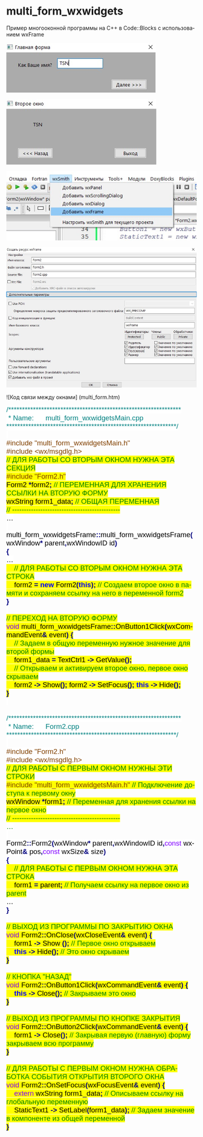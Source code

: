 # multi_form_wxwidgets
Пример многооконной программы на С++ в Code::Blocks с использованием wxFrame

![Screenshot](screenshot1.jpg)

![Screenshot](screenshot2.jpg)

![Screenshot](screenshot3.jpg)

![Screenshot](screenshot4.jpg)

![Код связи между окнами] (multi_form.htm)
<html>

<head>
<meta http-equiv=Content-Type content="text/html; charset=windows-1251">
<meta name=Generator content="Microsoft Word 12 (filtered)">
<style>
<!--
 /* Font Definitions */
 @font-face
	{font-family:"Cambria Math";
	panose-1:2 4 5 3 5 4 6 3 2 4;}
@font-face
	{font-family:Calibri;
	panose-1:2 15 5 2 2 2 4 3 2 4;}
@font-face
	{font-family:Tahoma;
	panose-1:2 11 6 4 3 5 4 4 2 4;}
 /* Style Definitions */
 p.MsoNormal, li.MsoNormal, div.MsoNormal
	{margin-top:30.0pt;
	margin-right:0cm;
	margin-bottom:20.0pt;
	margin-left:0cm;
	font-size:11.0pt;
	font-family:"Calibri","sans-serif";}
p.MsoDocumentMap, li.MsoDocumentMap, div.MsoDocumentMap
	{mso-style-link:"Схема документа Знак";
	margin:0cm;
	margin-bottom:.0001pt;
	font-size:8.0pt;
	font-family:"Tahoma","sans-serif";}
span.a
	{mso-style-name:"Схема документа Знак";
	mso-style-link:"Схема документа";
	font-family:"Tahoma","sans-serif";}
p.msopapdefault, li.msopapdefault, div.msopapdefault
	{mso-style-name:msopapdefault;
	margin-top:30.0pt;
	margin-right:0cm;
	margin-bottom:20.0pt;
	margin-left:0cm;
	font-size:12.0pt;
	font-family:"Times New Roman","serif";}
.MsoChpDefault
	{font-size:10.0pt;}
.MsoPapDefault
	{margin-top:30.0pt;
	margin-right:0cm;
	margin-bottom:20.0pt;
	margin-left:0cm;}
@page WordSection1
	{size:612.0pt 792.0pt;
	margin:2.0cm 42.5pt 2.0cm 3.0cm;}
div.WordSection1
	{page:WordSection1;}
-->
</style>

</head>

<body lang=RU>

<div class=WordSection1>

<p class=MsoNormal style='margin:0cm;margin-bottom:.0001pt;text-autospace:none'><span
lang=EN-US style='font-size:14.0pt;font-family:"Arial","sans-serif";color:teal;
background:white'>/***************************************************************</span></p>

<p class=MsoNormal style='margin:0cm;margin-bottom:.0001pt;text-autospace:none'><span
lang=EN-US style='font-size:14.0pt;font-family:"Arial","sans-serif";color:teal;
background:white'>&nbsp;* Name:&nbsp;&nbsp;&nbsp;&nbsp;&nbsp;
multi_form_wxwidgetsMain.cpp</span></p>

<p class=MsoNormal style='margin:0cm;margin-bottom:.0001pt;text-autospace:none'><span
lang=EN-US style='font-size:14.0pt;font-family:"Arial","sans-serif";color:teal;
background:white'>**************************************************************/</span></p>

<p class=MsoNormal style='margin:0cm;margin-bottom:.0001pt;text-autospace:none'><span
lang=EN-US style='font-size:14.0pt;font-family:"Arial","sans-serif";color:#804000;
background:white'>&nbsp;</span></p>

<p class=MsoNormal style='margin:0cm;margin-bottom:.0001pt;text-autospace:none'><span
lang=EN-US style='font-size:14.0pt;font-family:"Arial","sans-serif";color:#804000;
background:white'>#include &quot;multi_form_wxwidgetsMain.h&quot;</span></p>

<p class=MsoNormal style='margin:0cm;margin-bottom:.0001pt;text-autospace:none'><span
lang=EN-US style='font-size:14.0pt;font-family:"Arial","sans-serif";color:#804000;
background:white'>#include &lt;wx/msgdlg.h&gt;</span></p>

<p class=MsoNormal style='margin:0cm;margin-bottom:.0001pt;text-autospace:none'><span
style='font-size:14.0pt;font-family:"Arial","sans-serif";color:green;
background:yellow'>// ДЛЯ РАБОТЫ СО ВТОРЫМ ОКНОМ НУЖНА ЭТА СЕКЦИЯ</span></p>

<p class=MsoNormal style='margin:0cm;margin-bottom:.0001pt;text-autospace:none'><span
style='font-size:14.0pt;font-family:"Arial","sans-serif";color:#804000;
background:yellow'>#</span><span lang=EN-US style='font-size:14.0pt;font-family:
"Arial","sans-serif";color:#804000;background:yellow'>include</span><span
style='font-size:14.0pt;font-family:"Arial","sans-serif";color:#804000;
background:yellow'> &quot;</span><span lang=EN-US style='font-size:14.0pt;
font-family:"Arial","sans-serif";color:#804000;background:yellow'>Form</span><span
style='font-size:14.0pt;font-family:"Arial","sans-serif";color:#804000;
background:yellow'>2.</span><span lang=EN-US style='font-size:14.0pt;
font-family:"Arial","sans-serif";color:#804000;background:yellow'>h</span><span
style='font-size:14.0pt;font-family:"Arial","sans-serif";color:#804000;
background:yellow'>&quot;</span></p>

<p class=MsoNormal style='margin:0cm;margin-bottom:.0001pt;text-autospace:none'><span
style='font-size:14.0pt;font-family:"Arial","sans-serif";color:black;
background:yellow'>Form2 </span><b><span style='font-size:14.0pt;font-family:
"Arial","sans-serif";color:navy;background:yellow'>*</span></b><span
style='font-size:14.0pt;font-family:"Arial","sans-serif";color:black;
background:yellow'>form2</span><b><span style='font-size:14.0pt;font-family:
"Arial","sans-serif";color:navy;background:yellow'>;</span></b><span
style='font-size:14.0pt;font-family:"Arial","sans-serif";color:black;
background:yellow'> </span><span style='font-size:14.0pt;font-family:"Arial","sans-serif";
color:green;background:yellow'>// ПЕРЕМЕННАЯ ДЛЯ ХРАНЕНИЯ ССЫЛКИ НА ВТОРУЮ
ФОРМУ</span></p>

<p class=MsoNormal style='margin:0cm;margin-bottom:.0001pt;text-autospace:none'><span
lang=EN-US style='font-size:14.0pt;font-family:"Arial","sans-serif";color:black;
background:yellow'>wxString form1_data</span><b><span lang=EN-US
style='font-size:14.0pt;font-family:"Arial","sans-serif";color:navy;background:
yellow'>;</span></b><span lang=EN-US style='font-size:14.0pt;font-family:"Arial","sans-serif";
color:black;background:yellow'> </span><span lang=EN-US style='font-size:14.0pt;
font-family:"Arial","sans-serif";color:green;background:yellow'>// </span><span
style='font-size:14.0pt;font-family:"Arial","sans-serif";color:green;
background:yellow'>ОБЩАЯ</span><span style='font-size:14.0pt;font-family:"Arial","sans-serif";
color:green;background:yellow'> </span><span style='font-size:14.0pt;
font-family:"Arial","sans-serif";color:green;background:yellow'>ПЕРЕМЕННАЯ</span></p>

<p class=MsoNormal style='margin:0cm;margin-bottom:.0001pt;text-autospace:none'><span
lang=EN-US style='font-size:14.0pt;font-family:"Arial","sans-serif";color:green;
background:yellow'>// ----------------------------------------------</span></p>

<p class=MsoNormal style='margin:0cm;margin-bottom:.0001pt;text-autospace:none'><span
lang=EN-US style='font-size:14.0pt;font-family:"Arial","sans-serif";color:black;
background:white'>…</span></p>

<p class=MsoNormal style='margin:0cm;margin-bottom:.0001pt;text-autospace:none'><span
lang=EN-US style='font-size:14.0pt;font-family:"Arial","sans-serif";color:black;
background:white'>&nbsp;</span></p>

<p class=MsoNormal style='margin:0cm;margin-bottom:.0001pt;text-autospace:none'><span
lang=EN-US style='font-size:14.0pt;font-family:"Arial","sans-serif";color:black;
background:white'>multi_form_wxwidgetsFrame</span><b><span lang=EN-US
style='font-size:14.0pt;font-family:"Arial","sans-serif";color:navy;background:
white'>::</span></b><span lang=EN-US style='font-size:14.0pt;font-family:"Arial","sans-serif";
color:black;background:white'>multi_form_wxwidgetsFrame</span><b><span
lang=EN-US style='font-size:14.0pt;font-family:"Arial","sans-serif";color:navy;
background:white'>(</span></b><span lang=EN-US style='font-size:14.0pt;
font-family:"Arial","sans-serif";color:black;background:white'>wxWindow</span><b><span
lang=EN-US style='font-size:14.0pt;font-family:"Arial","sans-serif";color:navy;
background:white'>*</span></b><span lang=EN-US style='font-size:14.0pt;
font-family:"Arial","sans-serif";color:black;background:white'> parent</span><b><span
lang=EN-US style='font-size:14.0pt;font-family:"Arial","sans-serif";color:navy;
background:white'>,</span></b><span lang=EN-US style='font-size:14.0pt;
font-family:"Arial","sans-serif";color:black;background:white'>wxWindowID id</span><b><span
lang=EN-US style='font-size:14.0pt;font-family:"Arial","sans-serif";color:navy;
background:white'>)</span></b></p>

<p class=MsoNormal style='margin:0cm;margin-bottom:.0001pt;text-autospace:none'><b><span
style='font-size:14.0pt;font-family:"Arial","sans-serif";color:navy;background:
white'>{</span></b></p>

<p class=MsoNormal style='margin:0cm;margin-bottom:.0001pt;text-autospace:none'><span
style='font-size:14.0pt;font-family:"Arial","sans-serif";color:black;
background:white'>…</span></p>

<p class=MsoNormal style='margin:0cm;margin-bottom:.0001pt;text-autospace:none'><span
style='font-size:14.0pt;font-family:"Arial","sans-serif";color:black;
background:yellow'>&nbsp;&nbsp;&nbsp; </span><span style='font-size:14.0pt;
font-family:"Arial","sans-serif";color:green;background:yellow'>// ДЛЯ РАБОТЫ
СО ВТОРЫМ ОКНОМ НУЖНА ЭТА СТРОКА</span></p>

<p class=MsoNormal style='margin:0cm;margin-bottom:.0001pt;text-autospace:none'><span
style='font-size:14.0pt;font-family:"Arial","sans-serif";color:black;
background:yellow'>&nbsp;&nbsp;&nbsp; form2 </span><b><span style='font-size:
14.0pt;font-family:"Arial","sans-serif";color:navy;background:yellow'>=</span></b><span
style='font-size:14.0pt;font-family:"Arial","sans-serif";color:black;
background:yellow'> </span><b><span style='font-size:14.0pt;font-family:"Arial","sans-serif";
color:blue;background:yellow'>new</span></b><span style='font-size:14.0pt;
font-family:"Arial","sans-serif";color:black;background:yellow'> Form2</span><b><span
style='font-size:14.0pt;font-family:"Arial","sans-serif";color:navy;background:
yellow'>(</span></b><b><span style='font-size:14.0pt;font-family:"Arial","sans-serif";
color:blue;background:yellow'>this</span></b><b><span style='font-size:14.0pt;
font-family:"Arial","sans-serif";color:navy;background:yellow'>);</span></b><span
style='font-size:14.0pt;font-family:"Arial","sans-serif";color:black;
background:yellow'> </span><span style='font-size:14.0pt;font-family:"Arial","sans-serif";
color:green;background:yellow'>// Создаем второе окно в памяти и сохраняем
ссылку на него в переменной form2</span></p>

<p class=MsoNormal style='margin:0cm;margin-bottom:.0001pt;text-autospace:none'><b><span
lang=EN-US style='font-size:14.0pt;font-family:"Arial","sans-serif";color:navy;
background:white'>}</span></b></p>

<p class=MsoNormal style='margin:0cm;margin-bottom:.0001pt;text-autospace:none'><span
lang=EN-US style='font-size:14.0pt;font-family:"Arial","sans-serif";color:black;
background:white'>&nbsp;</span></p>

<p class=MsoNormal style='margin:0cm;margin-bottom:.0001pt;text-autospace:none'><span
lang=EN-US style='font-size:14.0pt;font-family:"Arial","sans-serif";color:green;
background:yellow'>// </span><span style='font-size:14.0pt;font-family:"Arial","sans-serif";
color:green;background:yellow'>ПЕРЕХОД</span><span style='font-size:14.0pt;
font-family:"Arial","sans-serif";color:green;background:yellow'> </span><span
style='font-size:14.0pt;font-family:"Arial","sans-serif";color:green;
background:yellow'>НА</span><span style='font-size:14.0pt;font-family:"Arial","sans-serif";
color:green;background:yellow'> </span><span style='font-size:14.0pt;
font-family:"Arial","sans-serif";color:green;background:yellow'>ВТОРУЮ</span><span
style='font-size:14.0pt;font-family:"Arial","sans-serif";color:green;
background:yellow'> </span><span style='font-size:14.0pt;font-family:"Arial","sans-serif";
color:green;background:yellow'>ФОРМУ</span></p>

<p class=MsoNormal style='margin:0cm;margin-bottom:.0001pt;text-autospace:none'><span
lang=EN-US style='font-size:14.0pt;font-family:"Arial","sans-serif";color:#8000FF;
background:yellow'>void</span><span lang=EN-US style='font-size:14.0pt;
font-family:"Arial","sans-serif";color:black;background:yellow'> multi_form_wxwidgetsFrame</span><b><span
lang=EN-US style='font-size:14.0pt;font-family:"Arial","sans-serif";color:navy;
background:yellow'>::</span></b><span lang=EN-US style='font-size:14.0pt;
font-family:"Arial","sans-serif";color:black;background:yellow'>OnButton1Click</span><b><span
lang=EN-US style='font-size:14.0pt;font-family:"Arial","sans-serif";color:navy;
background:yellow'>(</span></b><span lang=EN-US style='font-size:14.0pt;
font-family:"Arial","sans-serif";color:black;background:yellow'>wxCommandEvent</span><b><span
lang=EN-US style='font-size:14.0pt;font-family:"Arial","sans-serif";color:navy;
background:yellow'>&amp;</span></b><span lang=EN-US style='font-size:14.0pt;
font-family:"Arial","sans-serif";color:black;background:yellow'> event</span><b><span
lang=EN-US style='font-size:14.0pt;font-family:"Arial","sans-serif";color:navy;
background:yellow'>)</span></b><span lang=EN-US style='font-size:14.0pt;
font-family:"Arial","sans-serif";color:black;background:yellow'> </span><b><span
lang=EN-US style='font-size:14.0pt;font-family:"Arial","sans-serif";color:navy;
background:yellow'>{</span></b></p>

<p class=MsoNormal style='margin:0cm;margin-bottom:.0001pt;text-autospace:none'><span
lang=EN-US style='font-size:14.0pt;font-family:"Arial","sans-serif";color:black;
background:yellow'>&nbsp;&nbsp;&nbsp; </span><span style='font-size:14.0pt;
font-family:"Arial","sans-serif";color:green;background:yellow'>// Задаем в
общую переменную нужное значение для второй формы</span></p>

<p class=MsoNormal style='margin:0cm;margin-bottom:.0001pt;text-autospace:none'><span
style='font-size:14.0pt;font-family:"Arial","sans-serif";color:black;
background:yellow'>&nbsp;&nbsp;&nbsp; form1_data </span><b><span
style='font-size:14.0pt;font-family:"Arial","sans-serif";color:navy;background:
yellow'>=</span></b><span style='font-size:14.0pt;font-family:"Arial","sans-serif";
color:black;background:yellow'> TextCtrl1 </span><b><span style='font-size:
14.0pt;font-family:"Arial","sans-serif";color:navy;background:yellow'>-&gt;</span></b><span
style='font-size:14.0pt;font-family:"Arial","sans-serif";color:black;
background:yellow'> GetValue</span><b><span style='font-size:14.0pt;font-family:
"Arial","sans-serif";color:navy;background:yellow'>();</span></b></p>

<p class=MsoNormal style='margin:0cm;margin-bottom:.0001pt;text-autospace:none'><span
style='font-size:14.0pt;font-family:"Arial","sans-serif";color:black;
background:yellow'>&nbsp;&nbsp;&nbsp; </span><span style='font-size:14.0pt;
font-family:"Arial","sans-serif";color:green;background:yellow'>// Открываем и
активируем второе окно, первое окно скрываем</span></p>

<p class=MsoNormal style='margin:0cm;margin-bottom:.0001pt;text-autospace:none'><span
style='font-size:14.0pt;font-family:"Arial","sans-serif";color:black;
background:yellow'>&nbsp;&nbsp;&nbsp; </span><span lang=EN-US style='font-size:
14.0pt;font-family:"Arial","sans-serif";color:black;background:yellow'>form2 </span><b><span
lang=EN-US style='font-size:14.0pt;font-family:"Arial","sans-serif";color:navy;
background:yellow'>-&gt;</span></b><span lang=EN-US style='font-size:14.0pt;
font-family:"Arial","sans-serif";color:black;background:yellow'> Show</span><b><span
lang=EN-US style='font-size:14.0pt;font-family:"Arial","sans-serif";color:navy;
background:yellow'>();</span></b><span lang=EN-US style='font-size:14.0pt;
font-family:"Arial","sans-serif";color:black;background:yellow'> form2 </span><b><span
lang=EN-US style='font-size:14.0pt;font-family:"Arial","sans-serif";color:navy;
background:yellow'>-&gt;</span></b><span lang=EN-US style='font-size:14.0pt;
font-family:"Arial","sans-serif";color:black;background:yellow'> SetFocus</span><b><span
lang=EN-US style='font-size:14.0pt;font-family:"Arial","sans-serif";color:navy;
background:yellow'>();</span></b><span lang=EN-US style='font-size:14.0pt;
font-family:"Arial","sans-serif";color:black;background:yellow'> </span><b><span
lang=EN-US style='font-size:14.0pt;font-family:"Arial","sans-serif";color:blue;
background:yellow'>this</span></b><span lang=EN-US style='font-size:14.0pt;
font-family:"Arial","sans-serif";color:black;background:yellow'> </span><b><span
lang=EN-US style='font-size:14.0pt;font-family:"Arial","sans-serif";color:navy;
background:yellow'>-&gt;</span></b><span lang=EN-US style='font-size:14.0pt;
font-family:"Arial","sans-serif";color:black;background:yellow'> Hide</span><b><span
lang=EN-US style='font-size:14.0pt;font-family:"Arial","sans-serif";color:navy;
background:yellow'>();</span></b></p>

<p class=MsoNormal style='margin:0cm;margin-bottom:.0001pt;text-autospace:none'><b><span
lang=EN-US style='font-size:14.0pt;font-family:"Arial","sans-serif";color:navy;
background:yellow'>}</span></b></p>

<p class=MsoNormal style='margin:0cm;margin-bottom:.0001pt;text-autospace:none'><span
lang=EN-US style='font-size:14.0pt;font-family:"Arial","sans-serif";color:black;
background:white'>&nbsp;</span></p>

<p class=MsoNormal style='margin:0cm;margin-bottom:.0001pt;text-autospace:none'><span
lang=EN-US style='font-size:14.0pt;font-family:"Arial","sans-serif"'>&nbsp;</span></p>

<p class=MsoNormal style='margin:0cm;margin-bottom:.0001pt;text-autospace:none'><span
lang=EN-US style='font-size:14.0pt;font-family:"Arial","sans-serif";color:teal;
background:white'>/***************************************************************</span></p>

<p class=MsoNormal style='margin:0cm;margin-bottom:.0001pt;text-autospace:none'><span
lang=EN-US style='font-size:14.0pt;font-family:"Arial","sans-serif";color:teal;
background:white'>&nbsp;* Name:&nbsp;&nbsp;&nbsp;&nbsp;&nbsp; </span><span
lang=EN-US style='font-size:14.0pt;font-family:"Arial","sans-serif";color:teal'>Form2.cpp</span></p>

<p class=MsoNormal style='margin:0cm;margin-bottom:.0001pt;text-autospace:none'><span
lang=EN-US style='font-size:14.0pt;font-family:"Arial","sans-serif";color:teal;
background:white'>**************************************************************/</span></p>

<p class=MsoNormal style='margin:0cm;margin-bottom:.0001pt;text-autospace:none'><span
lang=EN-US style='font-size:14.0pt;font-family:"Arial","sans-serif";color:#804000;
background:white'>&nbsp;</span></p>

<p class=MsoNormal style='margin:0cm;margin-bottom:.0001pt;text-autospace:none'><span
lang=EN-US style='font-size:14.0pt;font-family:"Arial","sans-serif";color:#804000;
background:white'>#include &quot;Form2.h&quot;</span></p>

<p class=MsoNormal style='margin:0cm;margin-bottom:.0001pt;text-autospace:none'><span
style='font-size:14.0pt;font-family:"Arial","sans-serif";color:#804000;
background:white'>#</span><span lang=EN-US style='font-size:14.0pt;font-family:
"Arial","sans-serif";color:#804000;background:white'>include</span><span
style='font-size:14.0pt;font-family:"Arial","sans-serif";color:#804000;
background:white'> &lt;</span><span lang=EN-US style='font-size:14.0pt;
font-family:"Arial","sans-serif";color:#804000;background:white'>wx</span><span
style='font-size:14.0pt;font-family:"Arial","sans-serif";color:#804000;
background:white'>/</span><span lang=EN-US style='font-size:14.0pt;font-family:
"Arial","sans-serif";color:#804000;background:white'>msgdlg</span><span
style='font-size:14.0pt;font-family:"Arial","sans-serif";color:#804000;
background:white'>.</span><span lang=EN-US style='font-size:14.0pt;font-family:
"Arial","sans-serif";color:#804000;background:white'>h</span><span
style='font-size:14.0pt;font-family:"Arial","sans-serif";color:#804000;
background:white'>&gt;</span></p>

<p class=MsoNormal style='margin:0cm;margin-bottom:.0001pt;text-autospace:none'><span
style='font-size:14.0pt;font-family:"Arial","sans-serif";color:green;
background:yellow'>// ДЛЯ РАБОТЫ С ПЕРВЫМ ОКНОМ НУЖНЫ ЭТИ СТРОКИ</span></p>

<p class=MsoNormal style='margin:0cm;margin-bottom:.0001pt;text-autospace:none'><span
style='font-size:14.0pt;font-family:"Arial","sans-serif";color:#804000;
background:yellow'>#include &quot;multi_form_wxwidgetsMain.h&quot; </span><span
style='font-size:14.0pt;font-family:"Arial","sans-serif";color:green;
background:yellow'>// Подключение доступа к первому окну</span></p>

<p class=MsoNormal style='margin:0cm;margin-bottom:.0001pt;text-autospace:none'><span
style='font-size:14.0pt;font-family:"Arial","sans-serif";color:black;
background:yellow'>wxWindow </span><b><span style='font-size:14.0pt;font-family:
"Arial","sans-serif";color:navy;background:yellow'>*</span></b><span
style='font-size:14.0pt;font-family:"Arial","sans-serif";color:black;
background:yellow'>form1</span><b><span style='font-size:14.0pt;font-family:
"Arial","sans-serif";color:navy;background:yellow'>;</span></b><span
style='font-size:14.0pt;font-family:"Arial","sans-serif";color:black;
background:yellow'> </span><span style='font-size:14.0pt;font-family:"Arial","sans-serif";
color:green;background:yellow'>// Переменная для хранения ссылки на первое окно</span></p>

<p class=MsoNormal style='margin:0cm;margin-bottom:.0001pt;text-autospace:none'><span
lang=EN-US style='font-size:14.0pt;font-family:"Arial","sans-serif";color:green;
background:yellow'>// ----------------------------------------------</span></p>

<p class=MsoNormal style='margin:0cm;margin-bottom:.0001pt;text-autospace:none'><span
lang=EN-US style='font-size:14.0pt;font-family:"Arial","sans-serif";color:green;
background:white'>…</span></p>

<p class=MsoNormal style='margin:0cm;margin-bottom:.0001pt;text-autospace:none'><span
lang=EN-US style='font-size:14.0pt;font-family:"Arial","sans-serif";color:black;
background:white'>&nbsp;</span></p>

<p class=MsoNormal style='margin:0cm;margin-bottom:.0001pt;text-autospace:none'><span
lang=EN-US style='font-size:14.0pt;font-family:"Arial","sans-serif";color:black;
background:white'>Form2</span><b><span lang=EN-US style='font-size:14.0pt;
font-family:"Arial","sans-serif";color:navy;background:white'>::</span></b><span
lang=EN-US style='font-size:14.0pt;font-family:"Arial","sans-serif";color:black;
background:white'>Form2</span><b><span lang=EN-US style='font-size:14.0pt;
font-family:"Arial","sans-serif";color:navy;background:white'>(</span></b><span
lang=EN-US style='font-size:14.0pt;font-family:"Arial","sans-serif";color:black;
background:white'>wxWindow</span><b><span lang=EN-US style='font-size:14.0pt;
font-family:"Arial","sans-serif";color:navy;background:white'>*</span></b><span
lang=EN-US style='font-size:14.0pt;font-family:"Arial","sans-serif";color:black;
background:white'> parent</span><b><span lang=EN-US style='font-size:14.0pt;
font-family:"Arial","sans-serif";color:navy;background:white'>,</span></b><span
lang=EN-US style='font-size:14.0pt;font-family:"Arial","sans-serif";color:black;
background:white'>wxWindowID id</span><b><span lang=EN-US style='font-size:
14.0pt;font-family:"Arial","sans-serif";color:navy;background:white'>,</span></b><span
lang=EN-US style='font-size:14.0pt;font-family:"Arial","sans-serif";color:#8000FF;
background:white'>const</span><span lang=EN-US style='font-size:14.0pt;
font-family:"Arial","sans-serif";color:black;background:white'> wxPoint</span><b><span
lang=EN-US style='font-size:14.0pt;font-family:"Arial","sans-serif";color:navy;
background:white'>&amp;</span></b><span lang=EN-US style='font-size:14.0pt;
font-family:"Arial","sans-serif";color:black;background:white'> pos</span><b><span
lang=EN-US style='font-size:14.0pt;font-family:"Arial","sans-serif";color:navy;
background:white'>,</span></b><span lang=EN-US style='font-size:14.0pt;
font-family:"Arial","sans-serif";color:#8000FF;background:white'>const</span><span
lang=EN-US style='font-size:14.0pt;font-family:"Arial","sans-serif";color:black;
background:white'> wxSize</span><b><span lang=EN-US style='font-size:14.0pt;
font-family:"Arial","sans-serif";color:navy;background:white'>&amp;</span></b><span
lang=EN-US style='font-size:14.0pt;font-family:"Arial","sans-serif";color:black;
background:white'> size</span><b><span lang=EN-US style='font-size:14.0pt;
font-family:"Arial","sans-serif";color:navy;background:white'>)</span></b></p>

<p class=MsoNormal style='margin:0cm;margin-bottom:.0001pt;text-autospace:none'><b><span
style='font-size:14.0pt;font-family:"Arial","sans-serif";color:navy;background:
white'>{</span></b></p>

<p class=MsoNormal style='margin:0cm;margin-bottom:.0001pt;text-autospace:none'><span
style='font-size:14.0pt;font-family:"Arial","sans-serif";color:black;
background:yellow'>&nbsp;&nbsp;&nbsp; </span><span style='font-size:14.0pt;
font-family:"Arial","sans-serif";color:green;background:yellow'>// ДЛЯ РАБОТЫ С
ПЕРВЫМ ОКНОМ НУЖНА ЭТА СТРОКА</span></p>

<p class=MsoNormal style='margin:0cm;margin-bottom:.0001pt;text-autospace:none'><span
style='font-size:14.0pt;font-family:"Arial","sans-serif";color:black;
background:yellow'>&nbsp;&nbsp;&nbsp; form1 </span><b><span style='font-size:
14.0pt;font-family:"Arial","sans-serif";color:navy;background:yellow'>=</span></b><span
style='font-size:14.0pt;font-family:"Arial","sans-serif";color:black;
background:yellow'> parent</span><b><span style='font-size:14.0pt;font-family:
"Arial","sans-serif";color:navy;background:yellow'>;</span></b><span
style='font-size:14.0pt;font-family:"Arial","sans-serif";color:black;
background:yellow'> </span><span style='font-size:14.0pt;font-family:"Arial","sans-serif";
color:green;background:yellow'>// Получаем ссылку на первое окно из parent</span></p>

<p class=MsoNormal style='margin:0cm;margin-bottom:.0001pt;text-autospace:none'><span
style='font-size:14.0pt;font-family:"Arial","sans-serif";color:black;
background:white'>…</span></p>

<p class=MsoNormal style='margin:0cm;margin-bottom:.0001pt;text-autospace:none'><b><span
style='font-size:14.0pt;font-family:"Arial","sans-serif";color:navy;background:
white'>}</span></b></p>

<p class=MsoNormal style='margin:0cm;margin-bottom:.0001pt;text-autospace:none'><span
style='font-size:14.0pt;font-family:"Arial","sans-serif";color:black;
background:white'>&nbsp;</span></p>

<p class=MsoNormal style='margin:0cm;margin-bottom:.0001pt;text-autospace:none'><span
style='font-size:14.0pt;font-family:"Arial","sans-serif";color:green;
background:yellow'>// ВЫХОД ИЗ ПРОГРАММЫ ПО ЗАКРЫТИЮ ОКНА</span></p>

<p class=MsoNormal style='margin:0cm;margin-bottom:.0001pt;text-autospace:none'><span
lang=EN-US style='font-size:14.0pt;font-family:"Arial","sans-serif";color:#8000FF;
background:yellow'>void</span><span lang=EN-US style='font-size:14.0pt;
font-family:"Arial","sans-serif";color:black;background:yellow'> Form2</span><b><span
lang=EN-US style='font-size:14.0pt;font-family:"Arial","sans-serif";color:navy;
background:yellow'>::</span></b><span lang=EN-US style='font-size:14.0pt;
font-family:"Arial","sans-serif";color:black;background:yellow'>OnClose</span><b><span
lang=EN-US style='font-size:14.0pt;font-family:"Arial","sans-serif";color:navy;
background:yellow'>(</span></b><span lang=EN-US style='font-size:14.0pt;
font-family:"Arial","sans-serif";color:black;background:yellow'>wxCloseEvent</span><b><span
lang=EN-US style='font-size:14.0pt;font-family:"Arial","sans-serif";color:navy;
background:yellow'>&amp;</span></b><span lang=EN-US style='font-size:14.0pt;
font-family:"Arial","sans-serif";color:black;background:yellow'> event</span><b><span
lang=EN-US style='font-size:14.0pt;font-family:"Arial","sans-serif";color:navy;
background:yellow'>)</span></b><span lang=EN-US style='font-size:14.0pt;
font-family:"Arial","sans-serif";color:black;background:yellow'> </span><b><span
lang=EN-US style='font-size:14.0pt;font-family:"Arial","sans-serif";color:navy;
background:yellow'>{</span></b></p>

<p class=MsoNormal style='margin:0cm;margin-bottom:.0001pt;text-autospace:none'><span
lang=EN-US style='font-size:14.0pt;font-family:"Arial","sans-serif";color:black;
background:yellow'>&nbsp;&nbsp;&nbsp; </span><span style='font-size:14.0pt;
font-family:"Arial","sans-serif";color:black;background:yellow'>form1 </span><b><span
style='font-size:14.0pt;font-family:"Arial","sans-serif";color:navy;background:
yellow'>-&gt;</span></b><span style='font-size:14.0pt;font-family:"Arial","sans-serif";
color:black;background:yellow'> Show </span><b><span style='font-size:14.0pt;
font-family:"Arial","sans-serif";color:navy;background:yellow'>();</span></b><span
style='font-size:14.0pt;font-family:"Arial","sans-serif";color:black;
background:yellow'> </span><span style='font-size:14.0pt;font-family:"Arial","sans-serif";
color:green;background:yellow'>// Первое окно открываем</span></p>

<p class=MsoNormal style='margin:0cm;margin-bottom:.0001pt;text-autospace:none'><span
style='font-size:14.0pt;font-family:"Arial","sans-serif";color:black;
background:yellow'>&nbsp;&nbsp;&nbsp; </span><b><span style='font-size:14.0pt;
font-family:"Arial","sans-serif";color:blue;background:yellow'>this</span></b><span
style='font-size:14.0pt;font-family:"Arial","sans-serif";color:black;
background:yellow'> </span><b><span style='font-size:14.0pt;font-family:"Arial","sans-serif";
color:navy;background:yellow'>-&gt;</span></b><span style='font-size:14.0pt;
font-family:"Arial","sans-serif";color:black;background:yellow'> Hide</span><b><span
style='font-size:14.0pt;font-family:"Arial","sans-serif";color:navy;background:
yellow'>();</span></b><span style='font-size:14.0pt;font-family:"Arial","sans-serif";
color:black;background:yellow'> </span><span style='font-size:14.0pt;
font-family:"Arial","sans-serif";color:green;background:yellow'>// Это окно
скрываем</span></p>

<p class=MsoNormal style='margin:0cm;margin-bottom:.0001pt;text-autospace:none'><b><span
lang=EN-US style='font-size:14.0pt;font-family:"Arial","sans-serif";color:navy;
background:yellow'>}</span></b></p>

<p class=MsoNormal style='margin:0cm;margin-bottom:.0001pt;text-autospace:none'><span
lang=EN-US style='font-size:14.0pt;font-family:"Arial","sans-serif"'>&nbsp;</span></p>

<p class=MsoNormal style='margin:0cm;margin-bottom:.0001pt;text-autospace:none'><span
lang=EN-US style='font-size:14.0pt;font-family:"Arial","sans-serif";color:green;
background:yellow'>// </span><span style='font-size:14.0pt;font-family:"Arial","sans-serif";
color:green;background:yellow'>КНОПКА</span><span lang=EN-US style='font-size:
14.0pt;font-family:"Arial","sans-serif";color:green;background:yellow'> &quot;</span><span
style='font-size:14.0pt;font-family:"Arial","sans-serif";color:green;
background:yellow'>НАЗАД</span><span lang=EN-US style='font-size:14.0pt;
font-family:"Arial","sans-serif";color:green;background:yellow'>&quot;</span></p>

<p class=MsoNormal style='margin:0cm;margin-bottom:.0001pt;text-autospace:none'><span
lang=EN-US style='font-size:14.0pt;font-family:"Arial","sans-serif";color:#8000FF;
background:yellow'>void</span><span lang=EN-US style='font-size:14.0pt;
font-family:"Arial","sans-serif";color:black;background:yellow'> Form2</span><b><span
lang=EN-US style='font-size:14.0pt;font-family:"Arial","sans-serif";color:navy;
background:yellow'>::</span></b><span lang=EN-US style='font-size:14.0pt;
font-family:"Arial","sans-serif";color:black;background:yellow'>OnButton1Click</span><b><span
lang=EN-US style='font-size:14.0pt;font-family:"Arial","sans-serif";color:navy;
background:yellow'>(</span></b><span lang=EN-US style='font-size:14.0pt;
font-family:"Arial","sans-serif";color:black;background:yellow'>wxCommandEvent</span><b><span
lang=EN-US style='font-size:14.0pt;font-family:"Arial","sans-serif";color:navy;
background:yellow'>&amp;</span></b><span lang=EN-US style='font-size:14.0pt;
font-family:"Arial","sans-serif";color:black;background:yellow'> event</span><b><span
lang=EN-US style='font-size:14.0pt;font-family:"Arial","sans-serif";color:navy;
background:yellow'>)</span></b><span lang=EN-US style='font-size:14.0pt;
font-family:"Arial","sans-serif";color:black;background:yellow'> </span><b><span
lang=EN-US style='font-size:14.0pt;font-family:"Arial","sans-serif";color:navy;
background:yellow'>{</span></b></p>

<p class=MsoNormal style='margin:0cm;margin-bottom:.0001pt;text-autospace:none'><span
lang=EN-US style='font-size:14.0pt;font-family:"Arial","sans-serif";color:black;
background:yellow'>&nbsp;&nbsp;&nbsp; </span><b><span style='font-size:14.0pt;
font-family:"Arial","sans-serif";color:blue;background:yellow'>this</span></b><span
style='font-size:14.0pt;font-family:"Arial","sans-serif";color:black;
background:yellow'> </span><b><span style='font-size:14.0pt;font-family:"Arial","sans-serif";
color:navy;background:yellow'>-&gt;</span></b><span style='font-size:14.0pt;
font-family:"Arial","sans-serif";color:black;background:yellow'> Close</span><b><span
style='font-size:14.0pt;font-family:"Arial","sans-serif";color:navy;background:
yellow'>();</span></b><span style='font-size:14.0pt;font-family:"Arial","sans-serif";
color:black;background:yellow'> </span><span style='font-size:14.0pt;
font-family:"Arial","sans-serif";color:green;background:yellow'>// Закрываем
это окно</span></p>

<p class=MsoNormal style='margin:0cm;margin-bottom:.0001pt;text-autospace:none'><b><span
style='font-size:14.0pt;font-family:"Arial","sans-serif";color:navy;background:
yellow'>}</span></b></p>

<p class=MsoNormal style='margin:0cm;margin-bottom:.0001pt;text-autospace:none'><span
lang=EN-US style='font-size:14.0pt;font-family:"Arial","sans-serif"'>&nbsp;</span></p>

<p class=MsoNormal style='margin:0cm;margin-bottom:.0001pt;text-autospace:none'><span
style='font-size:14.0pt;font-family:"Arial","sans-serif";color:green;
background:yellow'>// ВЫХОД ИЗ ПРОГРАММЫ ПО КНОПКЕ ЗАКРЫТИЯ</span></p>

<p class=MsoNormal style='margin:0cm;margin-bottom:.0001pt;text-autospace:none'><span
lang=EN-US style='font-size:14.0pt;font-family:"Arial","sans-serif";color:#8000FF;
background:yellow'>void</span><span lang=EN-US style='font-size:14.0pt;
font-family:"Arial","sans-serif";color:black;background:yellow'> Form2</span><b><span
lang=EN-US style='font-size:14.0pt;font-family:"Arial","sans-serif";color:navy;
background:yellow'>::</span></b><span lang=EN-US style='font-size:14.0pt;
font-family:"Arial","sans-serif";color:black;background:yellow'>OnButton2Click</span><b><span
lang=EN-US style='font-size:14.0pt;font-family:"Arial","sans-serif";color:navy;
background:yellow'>(</span></b><span lang=EN-US style='font-size:14.0pt;
font-family:"Arial","sans-serif";color:black;background:yellow'>wxCommandEvent</span><b><span
lang=EN-US style='font-size:14.0pt;font-family:"Arial","sans-serif";color:navy;
background:yellow'>&amp;</span></b><span lang=EN-US style='font-size:14.0pt;
font-family:"Arial","sans-serif";color:black;background:yellow'> event</span><b><span
lang=EN-US style='font-size:14.0pt;font-family:"Arial","sans-serif";color:navy;
background:yellow'>)</span></b><span lang=EN-US style='font-size:14.0pt;
font-family:"Arial","sans-serif";color:black;background:yellow'> </span><b><span
lang=EN-US style='font-size:14.0pt;font-family:"Arial","sans-serif";color:navy;
background:yellow'>{</span></b></p>

<p class=MsoNormal style='margin:0cm;margin-bottom:.0001pt;text-autospace:none'><span
lang=EN-US style='font-size:14.0pt;font-family:"Arial","sans-serif";color:black;
background:yellow'>&nbsp;&nbsp;&nbsp; </span><span style='font-size:14.0pt;
font-family:"Arial","sans-serif";color:black;background:yellow'>form1 </span><b><span
style='font-size:14.0pt;font-family:"Arial","sans-serif";color:navy;background:
yellow'>-&gt;</span></b><span style='font-size:14.0pt;font-family:"Arial","sans-serif";
color:black;background:yellow'> Close</span><b><span style='font-size:14.0pt;
font-family:"Arial","sans-serif";color:navy;background:yellow'>();</span></b><span
style='font-size:14.0pt;font-family:"Arial","sans-serif";color:black;
background:yellow'> </span><span style='font-size:14.0pt;font-family:"Arial","sans-serif";
color:green;background:yellow'>// Закрывая первую (главную) форму закрываем всю
программу</span></p>

<p class=MsoNormal style='margin:0cm;margin-bottom:.0001pt;text-autospace:none'><b><span
style='font-size:14.0pt;font-family:"Arial","sans-serif";color:navy;background:
yellow'>}</span></b></p>

<p class=MsoNormal style='margin:0cm;margin-bottom:.0001pt;text-autospace:none'><span
lang=EN-US style='font-size:14.0pt;font-family:"Arial","sans-serif"'>&nbsp;</span></p>

<p class=MsoNormal style='margin:0cm;margin-bottom:.0001pt;text-autospace:none'><span
style='font-size:14.0pt;font-family:"Arial","sans-serif";color:green;
background:yellow'>// ДЛЯ РАБОТЫ С ПЕРВЫМ ОКНОМ НУЖНА ОБРАБОТКА СОБЫТИЯ
ОТКРЫТИЯ ВТОРОГО ОКНА</span></p>

<p class=MsoNormal style='margin:0cm;margin-bottom:.0001pt;text-autospace:none'><span
lang=EN-US style='font-size:14.0pt;font-family:"Arial","sans-serif";color:#8000FF;
background:yellow'>void</span><span lang=EN-US style='font-size:14.0pt;
font-family:"Arial","sans-serif";color:black;background:yellow'> Form2</span><b><span
lang=EN-US style='font-size:14.0pt;font-family:"Arial","sans-serif";color:navy;
background:yellow'>::</span></b><span lang=EN-US style='font-size:14.0pt;
font-family:"Arial","sans-serif";color:black;background:yellow'>OnSetFocus</span><b><span
lang=EN-US style='font-size:14.0pt;font-family:"Arial","sans-serif";color:navy;
background:yellow'>(</span></b><span lang=EN-US style='font-size:14.0pt;
font-family:"Arial","sans-serif";color:black;background:yellow'>wxFocusEvent</span><b><span
lang=EN-US style='font-size:14.0pt;font-family:"Arial","sans-serif";color:navy;
background:yellow'>&amp;</span></b><span lang=EN-US style='font-size:14.0pt;
font-family:"Arial","sans-serif";color:black;background:yellow'> event</span><b><span
lang=EN-US style='font-size:14.0pt;font-family:"Arial","sans-serif";color:navy;
background:yellow'>)</span></b><span lang=EN-US style='font-size:14.0pt;
font-family:"Arial","sans-serif";color:black;background:yellow'> </span><b><span
lang=EN-US style='font-size:14.0pt;font-family:"Arial","sans-serif";color:navy;
background:yellow'>{</span></b></p>

<p class=MsoNormal style='margin:0cm;margin-bottom:.0001pt;text-autospace:none'><span
lang=EN-US style='font-size:14.0pt;font-family:"Arial","sans-serif";color:black;
background:yellow'>&nbsp;&nbsp;&nbsp; </span><span style='font-size:14.0pt;
font-family:"Arial","sans-serif";color:#8000FF;background:yellow'>extern</span><span
style='font-size:14.0pt;font-family:"Arial","sans-serif";color:black;
background:yellow'> wxString form1_data</span><b><span style='font-size:14.0pt;
font-family:"Arial","sans-serif";color:navy;background:yellow'>;</span></b><span
style='font-size:14.0pt;font-family:"Arial","sans-serif";color:black;
background:yellow'> </span><span style='font-size:14.0pt;font-family:"Arial","sans-serif";
color:green;background:yellow'>// Описываем ссылку на глобальную переменную</span></p>

<p class=MsoNormal style='margin:0cm;margin-bottom:.0001pt;text-autospace:none'><span
style='font-size:14.0pt;font-family:"Arial","sans-serif";color:black;
background:yellow'>&nbsp;&nbsp;&nbsp; StaticText1 </span><b><span
style='font-size:14.0pt;font-family:"Arial","sans-serif";color:navy;background:
yellow'>-&gt;</span></b><span style='font-size:14.0pt;font-family:"Arial","sans-serif";
color:black;background:yellow'> SetLabel</span><b><span style='font-size:14.0pt;
font-family:"Arial","sans-serif";color:navy;background:yellow'>(</span></b><span
style='font-size:14.0pt;font-family:"Arial","sans-serif";color:black;
background:yellow'>form1_data</span><b><span style='font-size:14.0pt;
font-family:"Arial","sans-serif";color:navy;background:yellow'>);</span></b><span
style='font-size:14.0pt;font-family:"Arial","sans-serif";color:black;
background:yellow'> </span><span style='font-size:14.0pt;font-family:"Arial","sans-serif";
color:green;background:yellow'>// Задаем значение в компоненте из общей
переменной</span></p>

<p class=MsoNormal style='margin:0cm;margin-bottom:.0001pt;text-autospace:none'><b><span
style='font-size:14.0pt;font-family:"Arial","sans-serif";color:navy;background:
yellow'>}</span></b></p>

<p class=MsoNormal><span style='font-size:14.0pt;font-family:"Arial","sans-serif"'>&nbsp;</span></p>

<p class=MsoNormal><span style='font-size:14.0pt;font-family:"Arial","sans-serif"'>&nbsp;</span></p>

</div>

</body>

</html>
